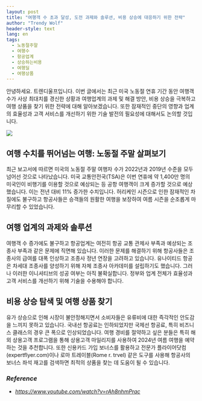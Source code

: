 ```yaml
---
layout: post
title: "여행객 수 초과 달성, 도전 과제와 솔루션, 비용 상승에 대응하기 위한 전략"
author: "Trendy Wolf"
header-style: text
lang: en
tags:
  - 노동절주말
  - 여행수
  - 항공업계
  - 상승하는비용
  - 여행딜
  - 여행상품
---
```


안녕하세요. 트렌디울프입니다. 이번 글에서는 최근 미국 노동절 연휴 기간 동안 여행객 수가 사상 최대치를 경신한 상황과 여행업계의 과제 및 해결 방안, 비용 상승을 극복하고 여행 상품을 찾기 위한 전략에 대해 알아보겠습니다. 또한 잠재적인 중단의 영향과 업계의 효율성과 고객 서비스를 개선하기 위한 기술 발전의 필요성에 대해서도 논의할 것입니다.

<img
    src="https://i.ytimg.com/vi/rAh8nhmPrac/hqdefault.jpg"
/>


## 여행 수치를 뛰어넘는 여행: 노동절 주말 살펴보기
최근 보고서에 따르면 미국의 노동절 주말 여행자 수가 2022년과 2019년 수준을 모두 넘어선 것으로 나타났습니다. 미국 교통안전국(TSA)은 이번 연휴에 약 1,400만 명의 미국인이 비행기를 이용할 것으로 예상되는 등 공항 여행객이 크게 증가할 것으로 예상했습니다. 이는 전년 대비 11% 증가한 수치입니다. 허리케인 시즌으로 인한 잠재적인 차질에도 불구하고 항공사들은 승객들의 원활한 여행을 보장하여 여름 시즌을 순조롭게 마무리할 수 있었습니다.

## 여행 업계의 과제와 솔루션
여행객 수 증가에도 불구하고 항공업계는 여전히 항공 교통 관제사 부족과 예상되는 조종사 부족과 같은 문제에 직면해 있습니다. 이러한 문제를 해결하기 위해 항공사들은 조종사의 급여를 대폭 인상하고 조종사 정년 연장을 고려하고 있습니다. 유나이티드 항공은 차세대 조종사를 양성하기 위해 자체 조종사 아카데미를 설립하기도 했습니다. 그러나 이러한 이니셔티브의 성공 여부는 아직 불확실합니다. 정부와 업계 전체가 효율성과 고객 서비스를 개선하기 위해 기술을 수용해야 합니다.

## 비용 상승 탐색 및 여행 상품 찾기
유가 상승으로 인해 시장이 불안정해지면서 소비자들은 유류비에 대한 즉각적인 안도감을 느끼지 못하고 있습니다. 국내선 항공료는 인하되었지만 국제선 항공료, 특히 비즈니스 클래스의 경우 큰 폭으로 인상되었습니다. 여행 경비를 절약하고 싶은 분들은 특히 해외 상용고객 프로그램을 통해 상용고객 마일리지를 사용하여 2024년 여름 여행을 예약하는 것을 추천합니다. 또한 신용카드 가입 보너스를 활용하고 전문가 플라이어닷컴(expertflyer.com)이나 로마 트레이블(Rome r. trvel) 같은 도구를 사용해 항공사의 보너스 좌석 재고를 검색하면 최적의 상품을 찾는 데 도움이 될 수 있습니다.


### _Reference_
- _https://www.youtube.com/watch?v=rAh8nhmPrac_

